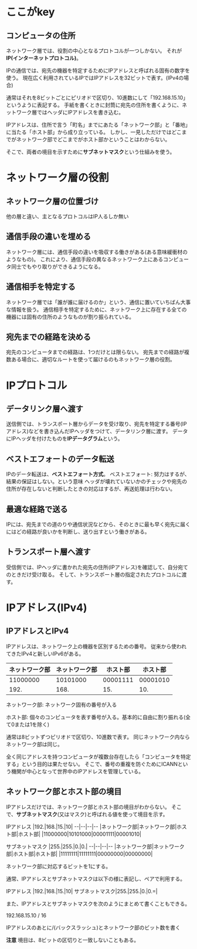 # ここがkey

## コンピュータの住所
ネットワーク層では、役割の中心となるプロトコルが一つしかない。
それが**IP(インターネットプロトコル)**。

IPの通信では、宛先の機器を特定するためにIPアドレスと呼ばれる固有の数字を使う。
現在広く利用されているIPではIPアドレスを32ビットで表す。(IPv4の場合)

通常はそれを8ビットごとにピリオドで区切り、10進数にして「192.168.15.10」というように表記する。
手紙を書くときに封筒に宛先の住所を書くように、ネットワーク層ではヘッダにIPアドレスを書き込む。

IPアドレスは、住所で言う「町名」までにあたる「ネットワーク部」と「番地」に当たる「ホスト部」から成り立っている。
しかし、一見しただけではどこまでがネットワーク部でどこまでがホスト部かということはわからない。

そこで、両者の境目を示すために**サブネットマスク**という仕組みを使う。


# ネットワーク層の役割

## ネットワーク層の位置づけ
他の層と違い、主となるプロトコルはIP人るしか無い

## 通信手段の違いを埋める
ネットワーク層には、通信手段の違いを吸収する働きがある(ある意味緩衝材のようなもの)。
これにより、通信手段の異なるネットワーク上にあるコンピュータ同士でもやり取りができるようになる。

## 通信相手を特定する
ネットワーク層では「誰が誰に届けるのか」という、通信に置いていちばん大事な情報を扱う。
通信相手を特定するために、ネットワーク上に存在する全ての機器には固有の住所のようなものが割り振られている。

## 宛先までの経路を決める
宛先のコンピュータまでの経路は、1つだけとは限らない。
宛先までの経路が複数ある場合に、適切なルートを使って届けるのもネットワーク層の役割。

# IPプロトコル

## データリンク層へ渡す
送信側では、トランスポート層からデータを受け取り、宛先を特定する番号(IPアドレス)などを書き込んだIPヘッダをつけて、データリンク層に渡す。
データにIPヘッダを付けたものを**IPデータグラム**という。

## ベストエフォートのデータ転送
IPのデータ転送は、**ベストエフォート方式**。
ベストエフォート: 努力はするが、結果の保証はしない。という意味
ヘッダが壊れていないかのチェックや宛先の住所が存在しないと判断したときの対応はするが、再送処理は行わない。

## 最適な経路で送る
IPには、宛先までの道のりや通信状況などから、そのときに最も早く宛先に届くにはどの経路が良いかを判断し、送り出すという働きがある。

## トランスポート層へ渡す
受信側では、IPヘッダに書かれた宛先の住所(IPアドレス)を確認して、自分宛てのときだけ受け取る。
そして、トランスポート層の指定されたプロトコルに渡す。

# IPアドレス(IPv4)

## IPアドレスとIPv4
IPアドレスは、ネットワーク上の機器を区別するための番号。
従来から使われてきたIPv4と新しいIPv6がある。

|ネットワーク部|ネットワーク部|ホスト部|ホスト部|
--|--|--|--
|11000000|10101000|00001111|00001010|
|192.|168.|15.|10.|

ネットワーク部: ネットワーク固有の番号が入る

ホスト部: 個々のコンピュータを表す番号が入る。基本的に自由に割り振れる(全て0または1を除く)

通常は8ビットずつピリオドで区切り、10進数で表す。
同じネットワーク内ならネットワーク部は同じ。

全く同じアドレスを持つコンピュータが複数台存在したら「コンピュータを特定する」という目的は果たせない。
そこで、番号の重複を防ぐためにICANNという機関が中心となって世界中のIPアドレスを管理している。

## ネットワーク部とホスト部の境目
IPアドレスだけでは、ネットワーク部とホスト部の境目がわからない。
そこで、**サブネットマスク**(又はマスク)と呼ばれる値を使って境目を示す。

IPアドレス
|192.|168.|15.|10|
--|--|--|--
|ネットワーク部|ネットワーク部|ホスト部|ホスト部|
|11000000|10101000|00001111|00001010|

サブネットマスク
|255.|255.|0.|0.|
--|--|--|--
|ネットワーク部|ネットワーク部|ホスト部|ホスト部|
|11111111|11111111|00000000|00000000|

ネットワーク部に対応するビットを1にする。

通常、IPアドレスとサブネットマスクは以下の様に表記し、ペアで利用する。

IPアドレス |192.|168.|15.|10|
サブネットマスク|255.|255.|0.|0.=|

また、IPアドレスとサブネットマスクを次のようにまとめて書くこともできる。

192.168.15.10 / 16

IPアドレスのあとに/(バックスラッシュ)とネットワーク部のビット数を書く

**注意**
境目は、8ビットの区切りと一致しないこともある。
